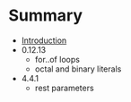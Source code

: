 # Summary

* [Introduction](README.md)
* 0.12.13
   * for..of loops
   * octal and binary literals
* 4.4.1
   * rest parameters

